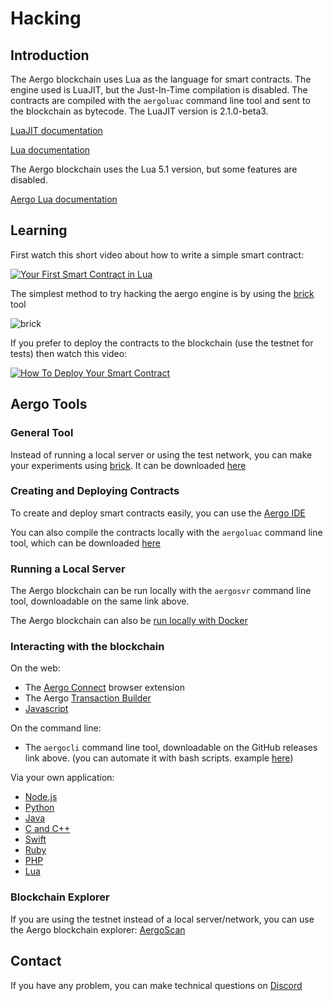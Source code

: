 # Hacking

## Introduction

The Aergo blockchain uses Lua as the language for smart contracts. The engine used is LuaJIT, but the Just-In-Time compilation is disabled. The contracts are compiled with the `aergoluac` command line tool and sent to the blockchain as bytecode. The LuaJIT version is 2.1.0-beta3.

[LuaJIT documentation](http://luajit.org/luajit.html)

[Lua documentation](https://www.lua.org/manual/5.1/)

The Aergo blockchain uses the Lua 5.1 version, but some features are disabled.

[Aergo Lua documentation](https://aergo.readthedocs.io/en/latest/smart-contracts/lua/index.html)


## Learning

First watch this short video about how to write a simple smart contract:

[![Your First Smart Contract in Lua](https://img.youtube.com/vi/PWc_m544JtU/0.jpg)](https://www.youtube.com/watch?v=PWc_m544JtU)

The simplest method to try hacking the aergo engine is by using the [brick](https://github.com/aergoio/aergo/tree/develop/cmd/brick) tool

![brick](https://github.com/aergoio/aergo/blob/develop/cmd/brick/brick_ex.gif)

If you prefer to deploy the contracts to the blockchain (use the testnet for tests) then watch this video:

[![How To Deploy Your Smart Contract](https://img.youtube.com/vi/nVkxTAt08HE/0.jpg)](https://www.youtube.com/watch?v=nVkxTAt08HE)


## Aergo Tools

### General Tool

Instead of running a local server or using the test network, you can make your experiments using
[brick](https://github.com/aergoio/aergo/tree/develop/cmd/brick). It can be downloaded [here](https://github.com/aergoio/aergo/releases)

### Creating and Deploying Contracts

To create and deploy smart contracts easily, you can use the [Aergo IDE](https://ide.aergo.io/)

You can also compile the contracts locally with the `aergoluac` command line tool, which can be downloaded [here](https://github.com/aergoio/aergo/releases)

### Running a Local Server

The Aergo blockchain can be run locally with the `aergosvr` command line tool, downloadable on the same link above.

The Aergo blockchain can also be [run locally with Docker](https://aergo.readthedocs.io/en/2.2/running-node/quickstart.html?highlight=docker#using-docker)

### Interacting with the blockchain

On the web:

* The [Aergo Connect](https://chrome.google.com/webstore/detail/aergo-connect/iopigoikekfcpcapjlkcdlokheickhpc) browser extension
* The Aergo [Transaction Builder](https://tx-builder.aergo.io/)
* [Javascript](https://github.com/aergoio/herajs)

On the command line:

* The `aergocli` command line tool, downloadable on the GitHub releases link above.
(you can automate it with bash scripts. example [here](https://github.com/aergoio/aergo/blob/develop/tests/test-max-call-depth.sh))

Via your own application:

* [Node.js](https://github.com/aergoio/herajs)
* [Python](https://github.com/aergoio/herapy)
* [Java](https://github.com/aergoio/heraj)
* [C and C++](https://github.com/aergoio/libaergo)
* [Swift](https://github.com/aergoio/libaergo)
* [Ruby](https://github.com/aergoio/libaergo)
* [PHP](https://github.com/aergoio/heraphp)
* [Lua](https://github.com/aergoio/libaergo-lua)

### Blockchain Explorer

If you are using the testnet instead of a local server/network, you can use the Aergo blockchain explorer: [AergoScan](https://testnet.aergoscan.io/)


## Contact

If you have any problem, you can make technical questions on [Discord](https://discord.com/invite/YuPCCeH)
 
